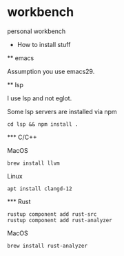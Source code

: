 workbench
=========

personal workbench

* How to install stuff

** emacs

Assumption you use emacs29.

** lsp

I use lsp and not eglot.

Some lsp servers are installed via npm
```
cd lsp && npm install .
```

*** C/C++

MacOS
```
brew install llvm
```

Linux
```
apt install clangd-12
```

*** Rust

```
rustup component add rust-src
rustup component add rust-analyzer
```

MacOS
```
brew install rust-analyzer
```





